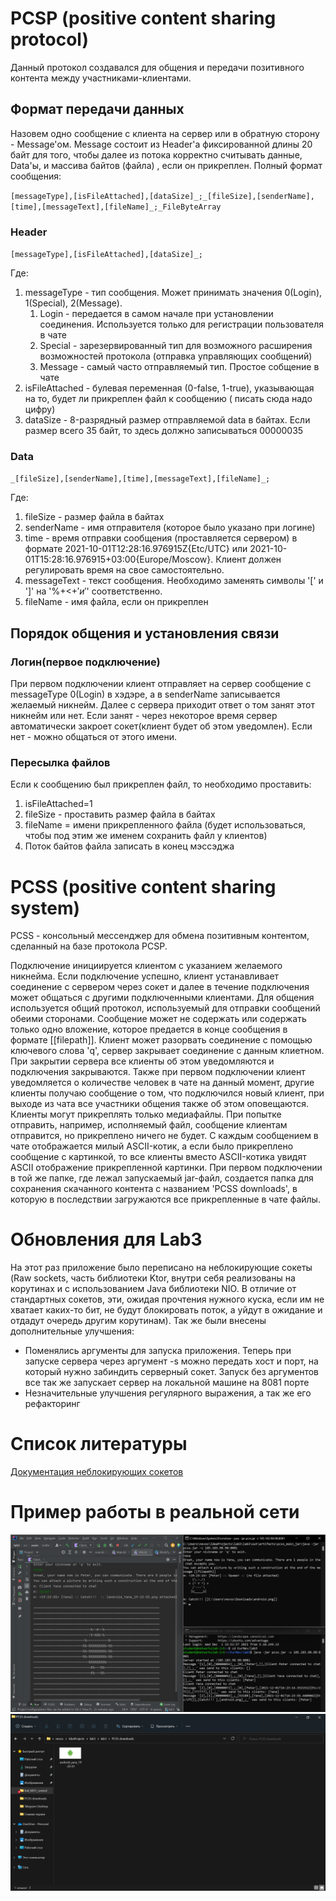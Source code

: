 # PCSP (positive content sharing protocol)
Данный протокол создавался для общения и передачи позитивного контента между участниками-клиентами.

## Формат передачи данных

Назовем одно сообщение с клиента на сервер или в обратную сторону - Message'ом. Message состоит из Header'а
фиксированной длины 20 байт для того, чтобы далее из потока корректно считывать данные, Data'ы, и массива байтов (файла)
, если он прикреплен. Полный формат сообщения:

`[messageType],[isFileAttached],[dataSize]_;_[fileSize],[senderName],[time],[messageText],[fileName]_;_FileByteArray`
### Header
`[messageType],[isFileAttached],[dataSize]_;`

Где:

1) messageType - тип сообщения. Может принимать значения 0(Login), 1(Special), 2(Message).
    1) Login - передается в самом начале при установлении соединения. Используется только для регистрации пользователя в
       чате
    2) Special - зарезервированный тип для возможного расширения возможностей протокола (отправка управляющих сообщений)
    3) Message - самый часто отправляемый тип. Простое собщение в чате
2) isFileAttached - булевая переменная (0-false, 1-true), указывающая на то, будет ли прикреплен файл к сообщению (
   писать сюда надо цифру)
3) dataSize - 8-разрядный размер отправляемой data в байтах. Если размер всего 35 байт, то здесь должно записываться
   00000035

### Data
`_[fileSize],[senderName],[time],[messageText],[fileName]_;`

Где:

1) fileSize - размер файла в байтах
2) senderName - имя отправителя (которое было указано при логине)
3) time - время отправки сообщения (проставляется сервером) в формате 2021-10-01T12:28:16.976915Z{Etc/UTC} или
   2021-10-01T15:28:16.976915+03:00{Europe/Moscow}. Клиент должен регулировать время на свое самостоятельно.
4) messageText - текст сообщения. Необходимо заменять символы '[' и ']' на '%+<+$' и '%+>+$' соответственно.
5) fileName - имя файла, если он прикреплен

## Порядок общения и установления связи

### Логин(первое подключение)

При первом подключении клиент отправляет на сервер сообщение с messageType 0(Login) в хэдэре, а в senderName
записывается желаемый никнейм. Далее с сервера приходит ответ о том занят этот никнейм или нет. Если занят - через
некоторое время сервер автоматически закроет сокет(клиент будет об этом уведомлен). Если нет - можно общаться от этого
имени.

### Пересылка файлов

Если к сообщению был прикреплен файл, то необходимо проставить:

1) isFileAttached=1
2) fileSize - проставить размер файла в байтах
3) fileName = имени прикрепленного файла (будет использоваться, чтобы под этим же именем сохранить файл у клиентов)
4) Поток байтов файла записать в конец мэссэджа

# PCSS (positive content sharing system)

PCSS - консольный мессенджер для обмена позитивным контентом, сделанный на базе протокола PCSP.

Подключение инициируется клиентом c указанием желаемого никнейма. Если подключение успешно, клиент устанавливает
соединение с сервером через сокет и далее в течение подключения может общаться с другими подключенными клиентами. Для
общения используется общий протокол, используемый для отправки сообщений обеими сторонами. Сообщение может не содержать
или содержать только одно вложение, которое предается в конце сообщения в формате [[filepath]]. Клиент может разорвать
соединение с помощью ключевого слова 'q', сервер закрывает соединение с данным клиетном. При закрытии сервера все
клиенты об этом уведомляются и подключения закрываются. Также при первом подключении клиент уведомляется о количестве
человек в чате на данный момент, другие клиенты получаю сообщение о том, что подключился новый клиент, при выходе из
чата все участники общения также об этом оповещаются. Клиенты могут прикреплять только медиафайлы. При попытке
отправить, например, исполняемый файл, сообщение клиентам отправится, но прикреплено ничего не будет. С каждым
сообщением в чате отображается милый ASCII-котик, а если было прикреплено сообщение с картинкой, то все клиенты вместо
ASCII-котика увидят ASCII отображение прикрепленной картинки. При первом подключении в той же папке, где лежал
запускаемый jar-файл, создается папка для сохранения скачанного контента с названием 'PCSS downloads', в которую в
последствии загружаются все прикрепленные в чате файлы.

# Обновления для Lab3
На этот раз приложение было переписано на неблокирующие сокеты (Raw sockets, часть библиотеки Ktor, 
внутри себя реализованы на корутинах и с использованием Java библиотеки NIO. В отличие от стандартных сокетов, эти,
ожидая прочтения нужного куска, если им не хватает каких-то бит, не будут блокировать поток, а уйдут в ожидание и 
отдадут очередь другим корутинам). Так же были внесены дополнительные улучшения:
* Поменялись аргументы для запуска приложения. Теперь при запуске сервера через аргумент -s можно передать хост и порт,
на который нужно забиндить серверный сокет. Запуск без аргументов все так же запускает сервер на локальной машине на 8081 порте
* Незначительные улучшения регулярного выражения, а так же его рефакторинг

# Список литературы

[Документация неблокирующих сокетов](https://ktor.io/docs/servers-raw-sockets.html)

# Пример работы в реальной сети

![](images/3_1.png)
![](images/3_2.png)
